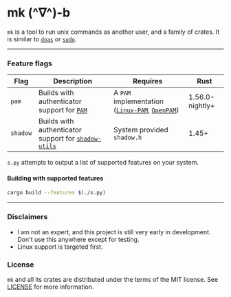 # mk (^∇^)-b


`mk` is a tool to run unix commands as another user, and a family of crates. It is similar to [`doas`](https://github.com/Duncaen/OpenDoas) or [`sudo`](https://github.com/sudo-project/sudo).

---

### Feature flags

| Flag | Description | Requires | Rust |
|------|-------------|----------|------|
| `pam` | Builds with authenticator support for [`PAM`](https://en.wikipedia.org/wiki/Pluggable_authentication_module) | A `PAM` implementation ([`Linux-PAM`](http://www.linux-pam.org/), [`OpenPAM`](https://www.openpam.org/)) | 1.56.0-nightly+  |
| `shadow` | Builds with authenticator support for [`shadow-utils`](https://github.com/shadow-maint/shadow) | System provided `shadow.h` | 1.45+ |

`s.py` attempts to output a list of supported features on your system.

#### Building with supported features

```sh
cargo build --features $(./s.py)
```

---


### Disclaimers

 - I am not an expert, and this project is still very early in development. Don't use this anywhere except for testing.
 - Linux support is targeted first.

### License

`mk` and all its crates are distributed under the terms of the MIT license. See [LICENSE](LICENSE) for more information.
